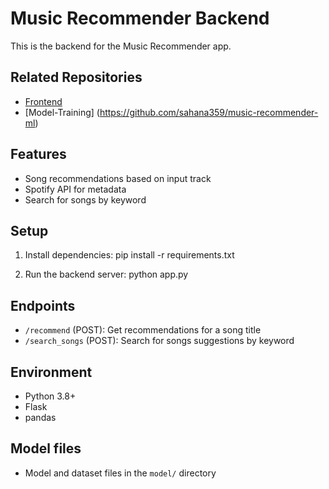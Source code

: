 # Music Recommender Backend

This is the backend for the Music Recommender app.

## Related Repositories
- [Frontend](https://github.com/sahana359/music-recommender-frontend)
- [Model-Training] (https://github.com/sahana359/music-recommender-ml)

## Features
- Song recommendations based on input track
- Spotify API for metadata
- Search for songs by keyword

## Setup
1. Install dependencies:
   pip install -r requirements.txt

2. Run the backend server:
   python app.py

## Endpoints
- `/recommend` (POST): Get recommendations for a song title
- `/search_songs` (POST): Search for songs suggestions by keyword

## Environment
- Python 3.8+
- Flask
- pandas

## Model files
- Model and dataset files in the `model/` directory

